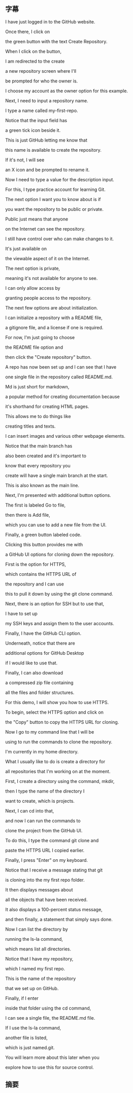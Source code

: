 ## 字幕
I have just logged in to the GitHub website. 

Once there, I click on 

the green button with the text Create Repository. 

When I click on the button, 

I am redirected to the create 

a new repository screen where I'll 

be prompted for who the owner is. 

I choose my account as the owner option for this example. 

Next, I need to input a repository name. 

I type a name called my-first-repo. 

Notice that the input field has 

a green tick icon beside it. 

This is just GitHub letting me know that 

this name is available to create the repository. 

If it's not, I will see 

an X icon and be prompted to rename it. 

Now I need to type a value for the description input. 

For this, I type practice account for learning Git. 

The next option I want you to know about is if 

you want the repository to be public or private. 

Public just means that anyone 

on the Internet can see the repository. 

I still have control over who can make changes to it. 

It's just available on 

the viewable aspect of it on the Internet. 

The next option is private, 

meaning it's not available for anyone to see. 

I can only allow access by 

granting people access to the repository. 

The next few options are about initialization. 

I can initialize a repository with a README file, 

a gitignore file, and a license if one is required. 

For now, I'm just going to choose 

the README file option and 

then click the "Create repository" button. 

A repo has now been set up and I can see that I have 

one single file in the repository called README.md. 

Md is just short for markdown, 

a popular method for creating documentation because 

it's shorthand for creating HTML pages. 

This allows me to do things like 

creating titles and texts. 

I can insert images and various other webpage elements. 

Notice that the main branch has 

also been created and it's important to 

know that every repository you 

create will have a single main branch at the start. 

This is also known as the main line. 

Next, I'm presented with additional button options. 

The first is labeled Go to file, 

then there is Add file, 

which you can use to add a new file from the UI. 

Finally, a green button labeled code. 

Clicking this button provides me with 

a GitHub UI options for cloning down the repository. 

First is the option for HTTPS, 

which contains the HTTPS URL of 

the repository and I can use 

this to pull it down by using the git clone command. 

Next, there is an option for SSH but to use that, 

I have to set up 

my SSH keys and assign them to the user accounts. 

Finally, I have the GitHub CLI option. 

Underneath, notice that there are 

additional options for GitHub Desktop 

if I would like to use that. 

Finally, I can also download 

a compressed zip file containing 

all the files and folder structures. 

For this demo, I will show you how to use HTTPS. 

To begin, select the HTTPS option and click on 

the "Copy" button to copy the HTTPS URL for cloning. 

Now I go to my command line that I will be 

using to run the commands to clone the repository. 

I'm currently in my home directory. 

What I usually like to do is create a directory for 

all repositories that I'm working on at the moment. 

First, I create a directory using the command, mkdir, 

then I type the name of the directory I 

want to create, which is projects. 

Next, I can cd into that, 

and now I can run the commands to 

clone the project from the GitHub UI. 

To do this, I type the command git clone and 

paste the HTTPS URL I copied earlier. 

Finally, I press "Enter" on my keyboard. 

Notice that I receive a message stating that git 

is cloning into the my first repo folder. 

It then displays messages about 

all the objects that have been received. 

It also displays a 100-percent status message, 

and then finally, a statement that simply says done. 

Now I can list the directory by 

running the ls-la command, 

which means list all directories. 

Notice that I have my repository, 

which I named my first repo. 

This is the name of the repository 

that we set up on GitHub. 

Finally, if I enter 

inside that folder using the cd command, 

I can see a single file, the README.md file. 

If I use the ls-la command, 

another file is listed, 

which is just named.git. 

You will learn more about this later when you 

explore how to use this for source control.

## 摘要